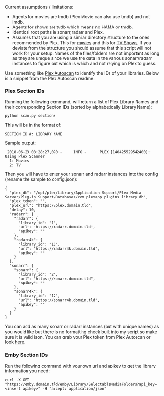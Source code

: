 Current assumptions / limitations:
* Agents for movies are tmdb (Plex Movie can also use tmdb) and not imdb.
* Agents for shows are tvdb which means no HAMA or tmdb.
* Identical root paths in sonarr,radarr and Plex.
* Assumes that you are using a similar directory structure to the ones recommended by Plex. This for [movies](https://support.plex.tv/articles/naming-and-organizing-your-movie-media-files/) and this for [TV Shows](https://support.plex.tv/articles/naming-and-organizing-your-tv-show-files/). If you deviate from the structure you should assume that this script will not work for your setup. Names of the files/folders are not important as long as they are unique since we use the data in the various sonarr/radarr instances to figure out which is which and not relying on Plex to guess.

Use something like [Plex Autoscan](https://github.com/l3uddz/plex_autoscan) to identify the IDs of your libraries. Below is a snippet from the Plex Autoscan readme:
### Plex Section IDs

Running the following command, will return a list of Plex Library Names and their corresponding Section IDs (sorted by alphabetically Library Name):

```shell
python scan.py sections
```

This will be in the format of:

```
SECTION ID #: LIBRARY NAME
```

Sample output:

```
 2018-06-23 08:28:27,070 -     INFO -      PLEX [140425529542400]: Using Plex Scanner
  1: Movies
  2: TV
```

Then you will have to enter your sonarr and radarr instances into the config (rename the sample to config.json):

```
{
  "plex_db": "/opt/plex/Library/Application Support/Plex Media Server/Plug-in Support/Databases/com.plexapp.plugins.library.db",
  "plex_token": "",
  "plex_url": "https://plex.domain.tld",
  "delay": 10,
  "radarr": {
    "radarr": {
      "library_id": "1",
      "url": "https://radarr.domain.tld",
      "apikey": ""
    },
    "radarr4k": {
      "library_id": "11",
      "url": "https://radarr4k.domain.tld",
      "apikey": ""
    }
  },
  "sonarr": {
    "sonarr": {
      "library_id": "2",
      "url": "https://sonarr.domain.tld",
      "apikey": ""
    },
    "sonarr4k": {
      "library_id": "12",
      "url": "https://sonarr4k.domain.tld",
      "apikey": ""
    }
  }
}
```

You can add as many sonarr or radarr instances (but with unique names) as you would like but there is no formatting check built into my script so make sure it is valid json. 
You can grab your Plex token from Plex Autoscan or look [here](https://support.plex.tv/articles/204059436-finding-an-authentication-token-x-plex-token/).

### Emby Section IDs
Run the following command with your own url and apikey to get the library information you need:

```
curl -X GET "https://emby.domain.tld/emby/Library/SelectableMediaFolders?api_key=<insert apikey>" -H "accept: application/json"
```